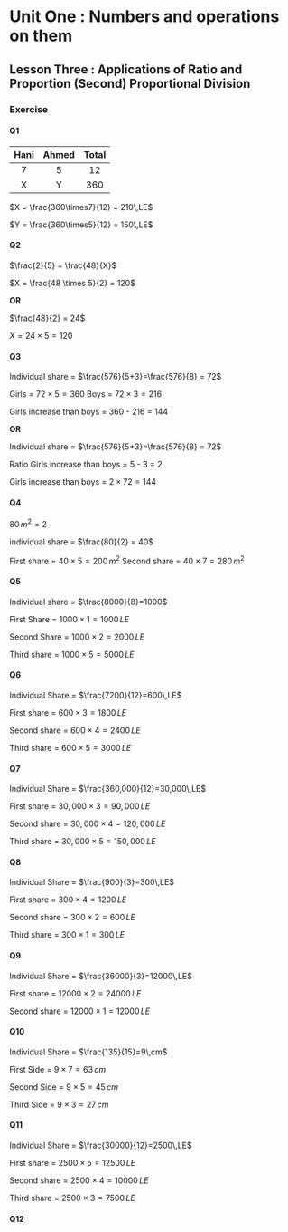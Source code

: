 <link rel="stylesheet" href="https://unpkg.com/leaflet@1.7.1/dist/leaflet.css" />
<script src="https://unpkg.com/leaflet@1.7.1/dist/leaflet.js"></script>


# Unit One : Numbers and operations on them
## Lesson Three : Applications of Ratio and Proportion (Second) Proportional Division

### Exercise

#### Q1
| Hani | Ahmed | Total |
|:----:|:-----:|:----:|
| 7    | 5     | 12   |
| X    | Y     | 360  |
  
$X = \frac{360\times7}{12} = 210\,LE$

$Y = \frac{360\times5}{12} = 150\,LE$  
  

#### Q2
$\frac{2}{5} = \frac{48}{X}$

$X = \frac{48 \times 5}{2} = 120$

**OR**

$\frac{48}{2} = 24$

$X = 24 \times 5 = 120$  

#### Q3 

Individual share = $\frac{576}{5+3}=\frac{576}{8} = 72$

Girls = $72\times 5 = 360$
Boys = $72\times 3 = 216$

Girls increase than boys = 360 - 216 = 144

**OR**  


Individual share = $\frac{576}{5+3}=\frac{576}{8} = 72$

Ratio Girls increase than boys = 5 - 3 = 2  

Girls increase than boys = $2\times 72 =144$  

#### Q4  

$80\,m^2 = 2$

individual share = $\frac{80}{2} = 40$

First share = $40\times 5 = 200\,m^2$
Second share = $40\times 7 = 280\,m^2$  

#### Q5  

Individual share = $\frac{8000}{8}=1000$

First Share = $1000\times1=1000\,LE$  

Second Share = $1000\times2=2000\,LE$  

Third share = $1000\times5=5000\,LE$  

#### Q6  
 
 Individual Share = $\frac{7200}{12}=600\,LE$  

 First share = $600\times3 = 1800\,LE$  

 Second share = $600\times4 = 2400\,LE$  

 Third share = $600\times5 = 3000\,LE$  

#### Q7  

 Individual Share = $\frac{360,000}{12}=30,000\,LE$  

 First share = $30,000\times3 = 90,000\,LE$  

 Second share = $30,000\times4 = 120,000\,LE$  

 Third share = $30,000\times5 = 150,000\,LE$  

#### Q8  

 Individual Share = $\frac{900}{3}=300\,LE$  

 First share = $300\times4 = 1200\,LE$  

 Second share = $300\times2 = 600\,LE$  

 Third share = $300\times1 = 300\,LE$  

#### Q9  

 Individual Share = $\frac{36000}{3}=12000\,LE$  

 First share = $12000\times2 = 24000\,LE$  

 Second share = $12000\times1 = 12000\,LE$  

#### Q10  

 Individual Share = $\frac{135}{15}=9\,cm$  

 First Side = $9\times7 = 63\,cm$  

 Second Side = $9\times5 = 45\,cm$  

 Third Side = $9\times3 = 27\,cm$  

#### Q11  

 Individual Share = $\frac{30000}{12}=2500\,LE$  

 First share = $2500\times5 = 12500\,LE$  

 Second share = $2500\times4 = 10000\,LE$  

 Third share = $2500\times3 = 7500\,LE$  

#### Q12  

